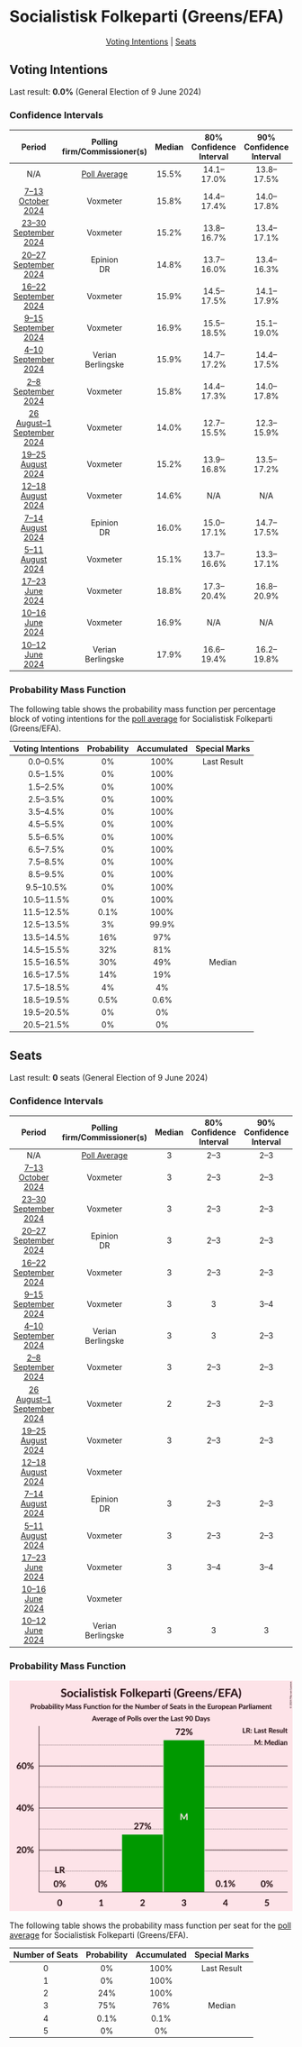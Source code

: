 # Socialistisk Folkeparti (Greens/EFA)

<p align="center"><a href="#voting-intentions">Voting Intentions</a> | <a href="#seats">Seats</a></p>

## Voting Intentions

Last result: **0.0%** (General Election of 9 June 2024)

### Confidence Intervals

| Period     | Polling firm/Commissioner(s) | Median | 80% Confidence Interval | 90% Confidence Interval | 95% Confidence Interval | 99% Confidence Interval |
|:----------:|:----------------:|:-----------:|:-----------------------:|:-----------------------:|:-----------------------:|:-----------------------:|
| N/A | [Poll Average](average.html) | 15.5% | 14.1–17.0% | 13.8–17.5% | 13.5–17.8% | 12.9–18.6% |
| [7–13 October 2024](2024-10-13-Voxmeter.html) | Voxmeter | 15.8% | 14.4–17.4% | 14.0–17.8% | 13.7–18.2% | 13.0–19.0% |
| [23–30 September 2024](2024-09-30-Voxmeter.html) | Voxmeter | 15.2% | 13.8–16.7% | 13.4–17.1% | 13.1–17.5% | 12.4–18.3% |
| [20–27 September 2024](2024-09-27-Epinion.html) | Epinion <br> DR | 14.8% | 13.7–16.0% | 13.4–16.3% | 13.2–16.6% | 12.7–17.2% |
| [16–22 September 2024](2024-09-22-Voxmeter.html) | Voxmeter | 15.9% | 14.5–17.5% | 14.1–17.9% | 13.8–18.3% | 13.1–19.1% |
| [9–15 September 2024](2024-09-15-Voxmeter.html) | Voxmeter | 16.9% | 15.5–18.5% | 15.1–19.0% | 14.8–19.4% | 14.1–20.2% |
| [4–10 September 2024](2024-09-10-Verian.html) | Verian <br> Berlingske | 15.9% | 14.7–17.2% | 14.4–17.5% | 14.1–17.8% | 13.5–18.5% |
| [2–8 September 2024](2024-09-08-Voxmeter.html) | Voxmeter | 15.8% | 14.4–17.3% | 14.0–17.8% | 13.6–18.1% | 13.0–18.9% |
| [26 August–1 September 2024](2024-09-01-Voxmeter.html) | Voxmeter | 14.0% | 12.7–15.5% | 12.3–15.9% | 12.0–16.3% | 11.4–17.0% |
| [19–25 August 2024](2024-08-25-Voxmeter.html) | Voxmeter | 15.2% | 13.9–16.8% | 13.5–17.2% | 13.1–17.6% | 12.5–18.4% |
| [12–18 August 2024](2024-08-18-Voxmeter.html) | Voxmeter | 14.6% | N/A | N/A | N/A | N/A |
| [7–14 August 2024](2024-08-14-Epinion.html) | Epinion <br> DR | 16.0% | 15.0–17.1% | 14.7–17.5% | 14.5–17.7% | 14.0–18.3% |
| [5–11 August 2024](2024-08-11-Voxmeter.html) | Voxmeter | 15.1% | 13.7–16.6% | 13.3–17.1% | 13.0–17.5% | 12.4–18.2% |
| [17–23 June 2024](2024-06-23-Voxmeter.html) | Voxmeter | 18.8% | 17.3–20.4% | 16.8–20.9% | 16.5–21.3% | 15.8–22.1% |
| [10–16 June 2024](2024-06-16-Voxmeter.html) | Voxmeter | 16.9% | N/A | N/A | N/A | N/A |
| [10–12 June 2024](2024-06-12-Verian.html) | Verian <br> Berlingske | 17.9% | 16.6–19.4% | 16.2–19.8% | 15.9–20.1% | 15.3–20.8% |

### Probability Mass Function

The following table shows the probability mass function per percentage block of voting intentions for the [poll average](average.html) for Socialistisk Folkeparti (Greens/EFA).

| Voting Intentions | Probability | Accumulated | Special Marks |
|:-----------------:|:-----------:|:-----------:|:-------------:|
| 0.0–0.5% | 0% | 100% | Last Result |
| 0.5–1.5% | 0% | 100% |  |
| 1.5–2.5% | 0% | 100% |  |
| 2.5–3.5% | 0% | 100% |  |
| 3.5–4.5% | 0% | 100% |  |
| 4.5–5.5% | 0% | 100% |  |
| 5.5–6.5% | 0% | 100% |  |
| 6.5–7.5% | 0% | 100% |  |
| 7.5–8.5% | 0% | 100% |  |
| 8.5–9.5% | 0% | 100% |  |
| 9.5–10.5% | 0% | 100% |  |
| 10.5–11.5% | 0% | 100% |  |
| 11.5–12.5% | 0.1% | 100% |  |
| 12.5–13.5% | 3% | 99.9% |  |
| 13.5–14.5% | 16% | 97% |  |
| 14.5–15.5% | 32% | 81% |  |
| 15.5–16.5% | 30% | 49% | Median |
| 16.5–17.5% | 14% | 19% |  |
| 17.5–18.5% | 4% | 4% |  |
| 18.5–19.5% | 0.5% | 0.6% |  |
| 19.5–20.5% | 0% | 0% |  |
| 20.5–21.5% | 0% | 0% |  |


## Seats

Last result: **0** seats (General Election of 9 June 2024)

### Confidence Intervals

| Period     | Polling firm/Commissioner(s) | Median | 80% Confidence Interval | 90% Confidence Interval | 95% Confidence Interval | 99% Confidence Interval |
|:----------:|:----------------:|:------:|:-----------------------:|:-----------------------:|:-----------------------:|:-----------------------:|
| N/A | [Poll Average](average.html) | 3 | 2–3 | 2–3 | 2–3 | 2–3 |
| [7–13 October 2024](2024-10-13-Voxmeter.html) | Voxmeter | 3 | 2–3 | 2–3 | 2–3 | 2–3 |
| [23–30 September 2024](2024-09-30-Voxmeter.html) | Voxmeter | 3 | 2–3 | 2–3 | 2–3 | 2–3 |
| [20–27 September 2024](2024-09-27-Epinion.html) | Epinion <br> DR | 3 | 2–3 | 2–3 | 2–3 | 2–3 |
| [16–22 September 2024](2024-09-22-Voxmeter.html) | Voxmeter | 3 | 2–3 | 2–3 | 2–3 | 2–3 |
| [9–15 September 2024](2024-09-15-Voxmeter.html) | Voxmeter | 3 | 3 | 3–4 | 3–4 | 2–4 |
| [4–10 September 2024](2024-09-10-Verian.html) | Verian <br> Berlingske | 3 | 3 | 2–3 | 2–3 | 2–3 |
| [2–8 September 2024](2024-09-08-Voxmeter.html) | Voxmeter | 3 | 2–3 | 2–3 | 2–3 | 2–3 |
| [26 August–1 September 2024](2024-09-01-Voxmeter.html) | Voxmeter | 2 | 2–3 | 2–3 | 2–3 | 2–3 |
| [19–25 August 2024](2024-08-25-Voxmeter.html) | Voxmeter | 3 | 2–3 | 2–3 | 2–3 | 2–3 |
| [12–18 August 2024](2024-08-18-Voxmeter.html) | Voxmeter |  |  |  |  |  |
| [7–14 August 2024](2024-08-14-Epinion.html) | Epinion <br> DR | 3 | 2–3 | 2–3 | 2–3 | 2–3 |
| [5–11 August 2024](2024-08-11-Voxmeter.html) | Voxmeter | 3 | 2–3 | 2–3 | 2–3 | 2–3 |
| [17–23 June 2024](2024-06-23-Voxmeter.html) | Voxmeter | 3 | 3–4 | 3–4 | 3–4 | 3–4 |
| [10–16 June 2024](2024-06-16-Voxmeter.html) | Voxmeter |  |  |  |  |  |
| [10–12 June 2024](2024-06-12-Verian.html) | Verian <br> Berlingske | 3 | 3 | 3 | 3–4 | 2–4 |

### Probability Mass Function

![Graph with seats probability mass function not yet produced](average-seats-pmf-socialistiskfolkepartigreensefa.png "Seats Probability Mass Function")

The following table shows the probability mass function per seat for the [poll average](average.html) for Socialistisk Folkeparti (Greens/EFA).

| Number of Seats | Probability | Accumulated | Special Marks |
|:---------------:|:-----------:|:-----------:|:-------------:|
| 0 | 0% | 100% | Last Result |
| 1 | 0% | 100% |  |
| 2 | 24% | 100% |  |
| 3 | 75% | 76% | Median |
| 4 | 0.1% | 0.1% |  |
| 5 | 0% | 0% |  |


